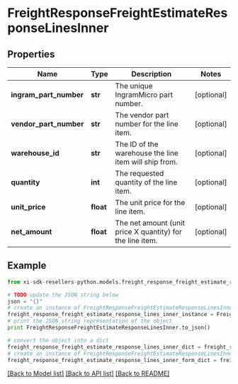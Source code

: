 # FreightResponseFreightEstimateResponseLinesInner


## Properties

Name | Type | Description | Notes
------------ | ------------- | ------------- | -------------
**ingram_part_number** | **str** | The unique IngramMicro part number. | [optional] 
**vendor_part_number** | **str** | The vendor part number for the line item. | [optional] 
**warehouse_id** | **str** | The ID of the warehouse the line item will ship from. | [optional] 
**quantity** | **int** | The requested quantity of the line item. | [optional] 
**unit_price** | **float** | The unit price for the line item. | [optional] 
**net_amount** | **float** | The net amount (unit price X quantity) for the line item. | [optional] 

## Example

```python
from xi-sdk-resellers-python.models.freight_response_freight_estimate_response_lines_inner import FreightResponseFreightEstimateResponseLinesInner

# TODO update the JSON string below
json = "{}"
# create an instance of FreightResponseFreightEstimateResponseLinesInner from a JSON string
freight_response_freight_estimate_response_lines_inner_instance = FreightResponseFreightEstimateResponseLinesInner.from_json(json)
# print the JSON string representation of the object
print FreightResponseFreightEstimateResponseLinesInner.to_json()

# convert the object into a dict
freight_response_freight_estimate_response_lines_inner_dict = freight_response_freight_estimate_response_lines_inner_instance.to_dict()
# create an instance of FreightResponseFreightEstimateResponseLinesInner from a dict
freight_response_freight_estimate_response_lines_inner_form_dict = freight_response_freight_estimate_response_lines_inner.from_dict(freight_response_freight_estimate_response_lines_inner_dict)
```
[[Back to Model list]](../README.md#documentation-for-models) [[Back to API list]](../README.md#documentation-for-api-endpoints) [[Back to README]](../README.md)


